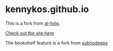 # kennykos.github.io

This is a fork from [al-folio](https://github.com/alshedivat/al-folio).

[Check out the site here](https://kennykos.github.io/)

The bookshelf feature is a fork from [subhodeeps](https://github.com/subhodeeps/jekyll-bookworm)
